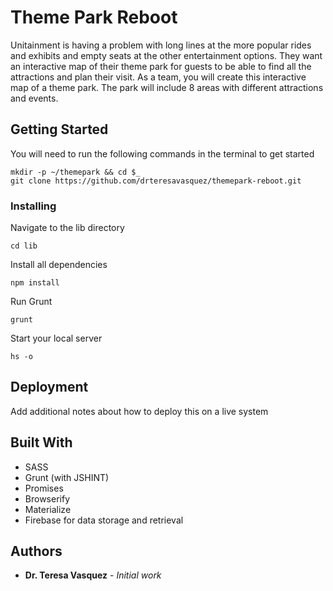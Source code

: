 # Theme Park Reboot

Unitainment is having a problem with long lines at the more popular rides and exhibits and empty seats at the other entertainment options. They want an interactive map of their theme park for guests to be able to find all the attractions and plan their visit. As a team, you will create this interactive map of a theme park. The park will include 8 areas with different attractions and events.

## Getting Started

You will need to run the following commands in the terminal to get started
```
mkdir -p ~/themepark && cd $_
git clone https://github.com/drteresavasquez/themepark-reboot.git
```

### Installing

Navigate to the lib directory
```
cd lib
```
Install all dependencies
```
npm install
```
Run Grunt
```
grunt
```
Start your local server
```
hs -o
```

## Deployment

Add additional notes about how to deploy this on a live system

## Built With

* SASS
* Grunt (with JSHINT)
* Promises
* Browserify
* Materialize
* Firebase for data storage and retrieval

## Authors

* **Dr. Teresa Vasquez** - *Initial work*